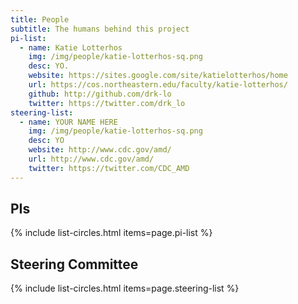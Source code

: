 ```yaml
---
title: People
subtitle: The humans behind this project
pi-list:
  - name: Katie Lotterhos
    img: /img/people/katie-lotterhos-sq.png
    desc: YO.
    website: https://sites.google.com/site/katielotterhos/home
    url: https://cos.northeastern.edu/faculty/katie-lotterhos/
    github: http://github.com/drk-lo
    twitter: https://twitter.com/drk_lo
steering-list:
  - name: YOUR NAME HERE
    img: /img/people/katie-lotterhos-sq.png
    desc: YO
    website: http://www.cdc.gov/amd/
    url: http://www.cdc.gov/amd/
    twitter: https://twitter.com/CDC_AMD
---
```


## PIs

{% include list-circles.html items=page.pi-list %}

## Steering Committee

{% include list-circles.html items=page.steering-list %}
    
